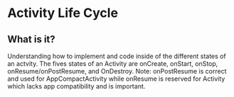 # Activity Life Cycle

## What is it?
Understanding how to implement and code inside of the different states of an actvity. The fives states of an Activity are onCreate,
onStart, onStop, onResume/onPostResume, and OnDestroy. Note: onPostResume is correct and used for AppCompactActivity while onResume 
is reserved for Activity which lacks app compatibility and is important.
